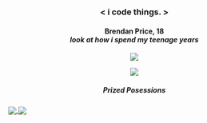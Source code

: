 
### <p align="center"> <span color="orange"><</span> i <span color="green">code</span> things. <span color="orange">></span> </p>
#### <p align="center">Brendan Price, 18 <br>*look at how i spend my teenage years*</p>

<!-- (https://github-readme-stats.vercel.app/api/wakatime?username=willianrod)](https://github.com/anuraghazra/github-readme-stats) -->

<p align="center">
  <img src="https://github-readme-stats.vercel.app/api/top-langs/?username=brendanprice2003&layout=compact&text_color=d4d4d4&bg_color=121212" />
</p>

<p align="center">
  <img src="https://github-readme-stats.vercel.app/api?username=brendanprice2003&show_icons=true&text_color=d4d4d4&bg_color=121212" />
</p>

##### <p align="center"> Prized Posessions </p>

<a href="https://github.com/brendanprice2003/D2Synergy_v3.0">
  <img align="center" src="https://github-readme-stats.vercel.app/api/pin/?username=brendanprice2003&repo=D2Synergy_v3.0" />
</a>
<a href="https://github.com/brendanprice2003/D2_Marketplace">
  <img align="center" src="https://github-readme-stats.vercel.app/api/pin/?username=brendanprice2003&repo=D2_Marketplace" />
</a>

